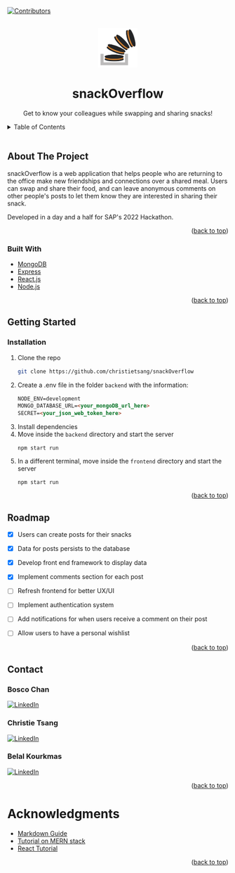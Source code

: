 <div id="top"></div>

[![Contributors][contributors-shield]][contributors-url]


<!-- PROJECT INFO -->
<br />
<div align="center">
  <img src="frontend\src\assets\favicon.png"alt="snacks" width="90" height="90">

  <h1 align="center"">snackOverflow</h1>

  <p align="center">
    Get to know your colleagues while swapping and sharing snacks!
  </p>
</div>

<!-- TABLE OF CONTENTS -->
<details>
  <summary>Table of Contents</summary>
  <ol>
    <li>
      <a href="#about-the-project">About The Project</a>
      <ul>
        <li><a href="#built-with">Built With</a></li>
      </ul>
    </li>
    <li>
      <a href="#getting-started">Getting Started</a>
      <ul>
        <li><a href="#installation">Installation</a></li>
      </ul>
    </li>
    <li><a href="#roadmap">Roadmap</a></li>
    <li><a href="#contact">Contact</a></li>
    <li><a href="#acknowledgments">Acknowledgments</a></li>
  </ol>
</details>
<br>

<!-- ABOUT THE PROJECT -->
## About The Project
snackOverflow is a web application that helps people who are returning to the office make new friendships and connections over a shared meal.  Users can swap and share their food, and can leave anonymous comments on other people's posts to let them know they are interested in sharing their snack.
                                  
Developed in a day and a half for SAP's 2022 Hackathon.

<p align="right">(<a href="#top">back to top</a>)</p>

### Built With

* [MongoDB](https://www.mongodb.com/)
* [Express](https://expressjs.com/)
* [React.js](https://reactjs.org/)
* [Node.js](https://nodejs.org/en/)

<p align="right">(<a href="#top">back to top</a>)</p>

<!-- GETTING STARTED -->
## Getting Started
<h3 id="installation">Installation</h3>

1. Clone the repo
   ```sh
   git clone https://github.com/christietsang/snackOverflow
   ```
2. Create a .env file in the folder `backend` with the information:
    ```html
    NODE_ENV=development
    MONGO_DATABASE_URL=<your_mongoDB_url_here>
    SECRET=<your_json_web_token_here>
    ```
3. Install dependencies
4. Move inside the `backend` directory and start the server
    ```
    npm start run
    ```
5. In a different terminal, move inside the `frontend` directory and start the server
    ```
    npm start run
    ```

<p align="right">(<a href="#top">back to top</a>)</p>

<!-- ROADMAP -->
## Roadmap

- [X] Users can create posts for their snacks
- [X] Data for posts persists to the database
- [X] Develop front end framework to display data
- [X] Implement comments section for each post
- [ ] Refresh frontend for better UX/UI
- [ ] Implement authentication system
- [ ] Add notifications for when users receive a comment on their post
- [ ] Allow users to have a personal wishlist


<p align="right">(<a href="#top">back to top</a>)</p>

<!-- CONTACT -->
## Contact

<h3>Bosco Chan</h3>

[![LinkedIn][linkedin-shield]][linkedin-urlBC]
<br>

<h3>Christie Tsang</h3>

[![LinkedIn][linkedin-shield]][linkedin-urlCT]
<br>

<h3>Belal Kourkmas</h3>

[![LinkedIn][linkedin-shield]][linkedin-urlBK]

<p align="right">(<a href="#top">back to top</a>)</p>



<!-- ACKNOWLEDGMENTS -->
# Acknowledgments

* [Markdown Guide](https://www.markdownguide.org/basic-syntax/#reference-style-links)
* [Tutorial on MERN stack](https://www.youtube.com/playlist?list=PL0Zuz27SZ-6P4dQUsoDatjEGpmBpcOW8V)
* [React Tutorial](https://www.youtube.com/playlist?list=PL4cUxeGkcC9gZD-Tvwfod2gaISzfRiP9d)

<p align="right">(<a href="#top">back to top</a>)</p>



<!-- MARKDOWN LINKS & IMAGES -->
<!-- https://www.markdownguide.org/basic-syntax/#reference-style-links -->
[contributors-shield]: https://img.shields.io/github/contributors/christietsang/snackOverflow.svg?style=for-the-badge
[contributors-url]: https://github.com/christietsang/snackOverflow/graphs/contributors


[linkedin-shield]: https://img.shields.io/badge/-LinkedIn-black.svg?style=for-the-badge&logo=linkedin&colorB=555
[linkedin-urlCT]: https://www.linkedin.com/in/christietsang/

[linkedin-shield]: https://img.shields.io/badge/-LinkedIn-black.svg?style=for-the-badge&logo=linkedin&colorB=555
[linkedin-urlBK]: https://www.linkedin.com/in/belal-kourkmas/

[linkedin-shield]: https://img.shields.io/badge/-LinkedIn-black.svg?style=for-the-badge&logo=linkedin&colorB=555
[linkedin-urlBC]: https://www.linkedin.com/in/boscochw/


[product-screenshot]: images/mainmenu.png
